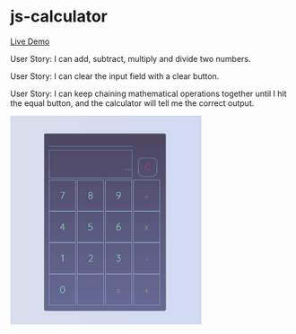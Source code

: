 # js-calculator

[Live Demo](https://yuchiu.github.io/js-calculator/)

User Story: I can add, subtract, multiply and divide two numbers.

User Story: I can clear the input field with a clear button.

User Story: I can keep chaining mathematical operations together until I hit the equal button, and the calculator will tell me the correct output.

![alt text](https://github.com/yuchiu/js-calculator/blob/master/599cb34fbd47e029773160.gif) 
